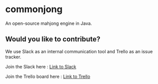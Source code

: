 # commonjong
An open-source mahjong engine in Java.

## Would you like to contribute?
We use Slack as an internal communication tool and Trello as an issue tracker.

Join the Slack here : [Link to Slack](https://join.slack.com/t/monsieurmahjo-7ov7889/shared_invite/zt-r1cluek3-sX2rQTPy3q5XZNc9PcqQSQ)

Join the Trello board here : [Link to Trello](https://trello.com/invite/b/WEuK88Ol/e2e603d9d1e9430d689d4c554921c562/commonjong)
